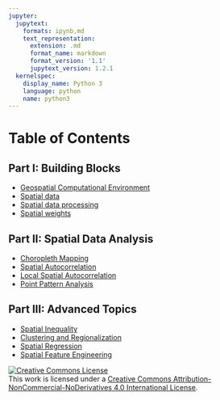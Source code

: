 ```yaml
---
jupyter:
  jupytext:
    formats: ipynb,md
    text_representation:
      extension: .md
      format_name: markdown
      format_version: '1.1'
      jupytext_version: 1.2.1
  kernelspec:
    display_name: Python 3
    language: python
    name: python3
---
```


<!-- #region {"deletable": true, "editable": true} -->
# Table of Contents

## Part I: Building Blocks

- [Geospatial Computational Environment](01_geospatial_computational_environment)
- [Spatial data](02_spatial_data)
- [Spatial data processing](03_spatial_data_processing)
- [Spatial weights](04_spatial_weights)

## Part II: Spatial Data Analysis

- [Choropleth Mapping](05_choropleth)
- [Spatial Autocorrelation](06_spatial_autocorrelation)
- [Local Spatial Autocorrelation](07_local_autocorrelation)
- [Point Pattern Analysis](08_point_pattern_analysis)

## Part III: Advanced Topics

- [Spatial Inequality](09_spatial_inequality)
- [Clustering and Regionalization](10_clustering_and_regionalization)
- [Spatial Regression](11_regression)
- [Spatial Feature Engineering](12_feature_engineering)

<a rel="license" href="http://creativecommons.org/licenses/by-nc-nd/4.0/"><img alt="Creative Commons License" style="border-width:0" src="https://i.creativecommons.org/l/by-nc-nd/4.0/88x31.png" /></a><br />This work is licensed under a <a rel="license" href="http://creativecommons.org/licenses/by-nc-nd/4.0/">Creative Commons Attribution-NonCommercial-NoDerivatives 4.0 International License</a>.
<!-- #endregion -->
